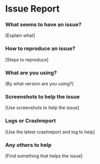 Issue Report
=============

### What seems to have an issue?
[Explain what]

### How to reproduce an issue?
[Steps to reproduce]

### What are you using?
[By what version are you using?]

### Screenshots to help the issue
[Use screenshots to help the issue]

### Logs or Crashreport
[Use the latest crashreport and log to help]

### Any others to help
[Find something that helps the issue]
